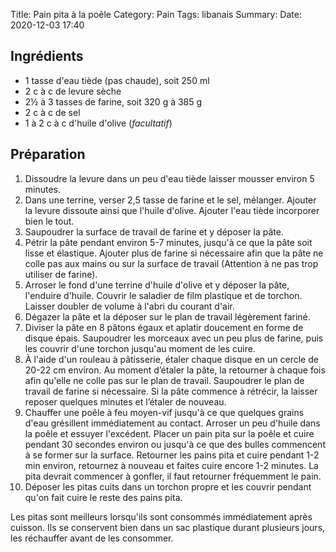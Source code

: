 Title: Pain pita à la poêle
Category: Pain
Tags: libanais
Summary:
Date:  2020-12-03 17:40


## Ingrédients
- 1 tasse d'eau tiède (pas chaude), soit 250 ml
- 2 c à c de levure sèche
- 2½ à 3 tasses de farine, soit 320 g à 385 g
- 2 c à c de sel
- 1 à 2 c à c d'huile d'olive (*facultatif*)

## Préparation
1. Dissoudre la levure dans un peu d'eau tiède laisser mousser environ 5 minutes.
2. Dans une terrine, verser 2,5 tasse de farine et le sel, mélanger.
Ajouter la levure dissoute ainsi que l'huile d'olive. Ajouter l'eau tiède incorporer bien le tout.
3. Saupoudrer la surface de travail de farine et y déposer la pâte.
4. Pétrir la pâte pendant environ 5-7 minutes, jusqu'à ce que la pâte soit lisse et élastique. Ajouter plus de farine si nécessaire afin que la pâte ne colle pas aux mains ou sur la surface de travail (Attention à ne pas trop utiliser de farine).
4. Arroser le fond d'une terrine d'huile d'olive et y déposer la pâte, l'enduire d'huile. Couvrir le saladier de film plastique et de torchon.
Laisser doubler de volume à l'abri du courant d'air.
5. Dégazer la pâte et la déposer sur le plan de travail légèrement fariné.
6. Diviser la pâte en 8 pâtons égaux et aplatir doucement en forme de disque épais. Saupoudrer les morceaux avec un peu plus de farine, puis les couvrir d'une torchon jusqu'au moment de les cuire.
7. À l'aide d'un rouleau à pâtisserie, étaler chaque disque en un cercle de 20-22 cm environ. Au moment d’étaler la pâte, la retourner à chaque fois afin qu'elle ne colle pas sur le plan de travail. Saupoudrer le plan de travail de farine si nécessaire. Si la pâte commence à rétrécir, la laisser reposer quelques minutes et l’étaler de nouveau.
8. Chauffer une poêle à feu moyen-vif jusqu'à ce que quelques grains d'eau grésillent immédiatement au contact. Arroser un peu d'huile dans la poêle et essuyer l'excédent.
Placer un pain pita sur la poêle et cuire pendant 30 secondes environ ou jusqu'à ce que des bulles commencent à se former sur la surface.
Retourner les pains pita et cuire pendant 1-2 min environ, retournez à nouveau et faites cuire encore 1-2 minutes. La pita devrait commencer à gonfler, il faut retourner fréquemment le pain.
9. Déposer les pitas cuits dans un torchon propre et les couvrir pendant qu'on fait cuire le reste des pains pita.

Les pitas sont meilleurs lorsqu'ils sont consommés immédiatement après cuisson.
Ils se conservent bien dans un sac plastique durant plusieurs jours, les réchauffer avant de les consommer.
